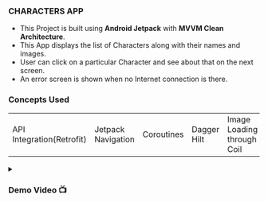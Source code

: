 ### CHARACTERS APP
- This Project is built using **Android Jetpack** with **MVVM Clean Architecture**.
- This App displays the list of Characters along with their names and images.
- User can click on a particular Character and see about that on the next screen.
- An error screen is shown when no Internet connection is there.

### Concepts Used 

||||||
|--|--|--|--|--|
|API Integration(Retrofit)|Jetpack Navigation|Coroutines|Dagger Hilt|Image Loading through Coil|

<details><summary><h3> Demo Video 📺  </h3></summary>

https://github.com/user-attachments/assets/f06f2a8e-cad1-4095-a3e1-728493ed56a4

</details>
